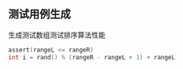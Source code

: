 ## 测试用例生成
生成测试数组测试排序算法性能
```C
assert(rangeL <= rangeR)
int i = rand() % (rangeR - rangeL + 1) + rangeL
```


